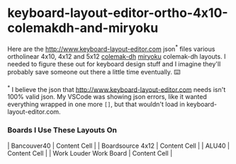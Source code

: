 # keyboard-layout-editor-ortho-4x10-colemakdh-and-miryoku

Here are the http://www.keyboard-layout-editor.com json<sup>*</sup> files various ortholinear 4x10, 4x12 and 5x12 [colemak-dh](https://colemakmods.github.io/mod-dh/) [miryoku](https://github.com/manna-harbour/miryoku) colemak-dh layouts. I needed to figure these out for keyboard design stuff and I imagine they'll probably save someone out there a little time eventually. ⌨️

<sup>*</sup> I believe the json that http://www.keyboard-layout-editor.com needs isn't 100% valid json. My VSCode was showing json errors, like it wanted everything wrapped in one more `[]`, but that wouldn't load in keyboard-layout-editor.com.

### Boards I Use These Layouts On
| Bancouver40  | Content Cell  |
| Boardsource 4x12  | Content Cell  |
| ALU40  | Content Cell  |
| Work Louder Work Board  | Content Cell  |
